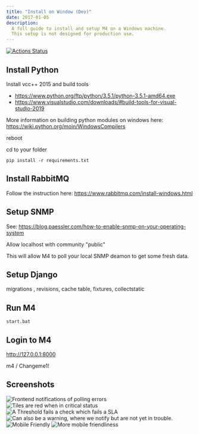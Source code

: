 ```yaml
---
title: "Install on Window (Dev)"
date: 2017-01-05
description:
  A full guide to install and setup M4 on a Windows machine.
  This setup is not designed for production use.
---
```


[![Actions Status](https://github.com/dgagnon/m4system/workflows/M4%20Unit%20Test/badge.svg)](https://github.com/dgagnon/m4system/actions)


## Install Python

Install vcc++ 2015 and build tools
- https://www.python.org/ftp/python/3.5.1/python-3.5.1-amd64.exe
- https://www.visualstudio.com/downloads/#build-tools-for-visual-studio-2019

More information on building python modules on windows here: https://wiki.python.org/moin/WindowsCompilers

reboot

cd to your folder

```
pip install -r requirements.txt
```

## Install RabbitMQ

Follow the instruction here: https://www.rabbitmq.com/install-windows.html


## Setup SNMP

See: https://blog.paessler.com/how-to-enable-snmp-on-your-operating-system

Allow localhost with community "public"

This will allow M4 to poll your local SNMP deamon to get some fresh data.


## Setup Django

migrations , revisions, cache table, fixtures, collectstatic

## Run M4

```
start.bat
```

## Login to M4

http://127.0.0.1:8000

m4 / Changeme1!


## Screenshots

![Frontend notifications of polling errors](https://github.com/dgagnon/M4-Website/blob/master/content/en/m4%20screenshot%201.png)
![Tiles are red when in critical status](https://github.com/dgagnon/M4-Website/blob/master/content/en/m4%20screenshot%202.PNG)
![A Threshold fails a check which fails a SLA](https://github.com/dgagnon/M4-Website/blob/master/content/en/m4%20screenshot%203.PNG)
![Can also be a warning, where we notify but are not yet in trouble.](https://github.com/dgagnon/M4-Website/blob/master/content/en/m4%20screenshot4.PNG)
![Mobile Friendly](https://github.com/dgagnon/M4-Website/blob/master/content/en/m4%20screenshot5.PNG)
![More mobile friendliness](https://github.com/dgagnon/M4-Website/blob/master/content/en/m4%20screenshot6.PNG)
